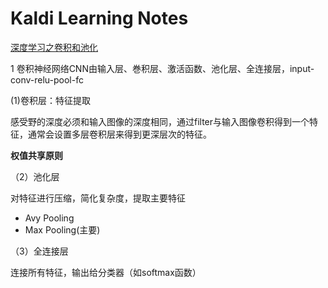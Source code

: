 # Kaldi Learning Notes
[深度学习之卷积和池化](https://www.cnblogs.com/believe-in-me/p/6645402.html)

1 卷积神经网络CNN由输入层、巻积层、激活函数、池化层、全连接层，input-conv-relu-pool-fc 

(1)卷积层：特征提取 

感受野的深度必须和输入图像的深度相同，通过filter与输入图像卷积得到一个特征，通常会设置多层卷积层来得到更深层次的特征。

**权值共享原则**

（2）池化层

对特征进行压缩，简化复杂度，提取主要特征

- Avy Pooling
- Max Pooling(主要)

（3）全连接层

连接所有特征，输出给分类器（如softmax函数）
